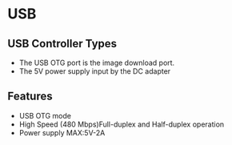 # USB

## USB Controller Types
- The USB OTG port is the image download port.
- The 5V power supply input by the DC adapter

## Features
- USB OTG mode
- High Speed (480 Mbps)Full-duplex and Half-duplex operation
- Power supply MAX:5V-2A